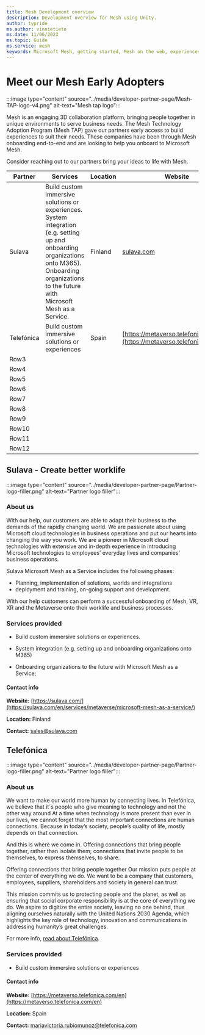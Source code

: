 ```yaml
---
title: Mesh Development overview
description: Development overview for Mesh using Unity.
author: typride
ms.author: vinnietieto
ms.date: 11/06/2023
ms.topic: Guide
ms.service: mesh
keywords: Microsoft Mesh, getting started, Mesh on the web, experiences, environments
---
```


# Meet our Mesh Early Adopters

:::image type="content" source="../media/developer-partner-page/Mesh-TAP-logo-v4.png" alt-text="Mesh tap logo":::

Mesh is an engaging 3D collaboration platform, bringing people together in unique environments to serve business needs. The Mesh Technology Adoption Program (Mesh TAP) gave our partners early access to build experiences to suit their needs. These companies have been through Mesh onboarding end-to-end and are looking to help you onboard to Microsoft Mesh.

Consider reaching out to our partners bring your ideas to life with Mesh.

|Partner  |Services  |Location  |Website  |
|---------|---------|---------|---------|
|Sulava    | Build custom immersive solutions or experiences. System integration (e.g. setting up and onboarding organizations onto M365). Onboarding organizations to the future with Microsoft Mesh as a Service.        |  Finland     | [sulava.com](https://sulava.com/en/services/metaverse/microsoft-mesh-as-a-service/)        |
|Telefónica   |  Build custom immersive solutions or experiences   |   Spain      |  [https://metaverso.telefonica.com/en](https://metaverso.telefonica.com/en)       |
|Row3     |         |         |         |
|Row4     |         |         |         |
|Row5     |         |         |         |
|Row6     |         |         |         |
|Row7     |         |         |         |
|Row8     |         |         |         |
|Row9     |         |         |         |
|Row10     |         |         |         |
|Row11     |         |         |         |
|Row12     |         |         |         |


## Sulava - Create better worklife

:::image type="content" source="../media/developer-partner-page/Partner-logo-filler.png" alt-text="Partner logo filler":::

### About us

With our help, our customers are able to adapt their business to the demands of the rapidly changing world. We are passionate about using Microsoft cloud technologies in business operations and put our hearts into changing the way you work. We are a pioneer in Microsoft cloud technologies with extensive and in-depth experience in introducing Microsoft technologies to employees’ everyday lives and companies’ business operations.

Sulava Microsoft Mesh as a Service includes the following phases:

- Planning, implementation of solutions, worlds and integrations
- deployment and training, on-going support and development.

With our help customers can perform a successful onboarding of Mesh, VR, XR and the Metaverse onto their worklife and business processes.

### Services provided

- Build custom immersive solutions or experiences.

- System integration (e.g. setting up and onboarding organizations onto M365)

- Onboarding organizations to the future with Microsoft Mesh as a Service;

#### Contact info

**Website:**  [https://sulava.com/](https://sulava.com/en/services/metaverse/microsoft-mesh-as-a-service/)

**Location:** Finland

**Contact:** sales@sulava.com

## Telefónica

:::image type="content" source="../media/developer-partner-page/Partner-logo-filler.png" alt-text="Partner logo filler":::

### About us

We want to make our world more human by connecting lives. In Telefónica, we believe that it´s people who give meaning to technology and not the other way around
At a time when technology is more present than ever in our lives, we cannot forget that the most important connections are human connections. Because in today’s society, people’s quality of life, mostly depends on that connection.

And this is where we come in. Offering connections that bring people together, rather than isolate them; connections that invite people to be themselves, to express themselves, to share.

Offering connections that bring people together
Our mission puts people at the center of everything we do. We want to be a company that customers, employees, suppliers, shareholders and society in general can trust.

This mission commits us to protecting people and the planet, as well as ensuring that social corporate responsibility is at the core of everything we do. We aspire to digitize the entire society, leaving no one behind, thus aligning ourselves naturally with the United Nations 2030 Agenda, which highlights the key role of technology, innovation and communications in addressing humanity’s great challenges.

For more info, [read about Telefónica](https://www.telefonica.com/en/about-us/).

### Services provided

- Build custom immersive solutions or experiences

#### Contact info

**Website:** [https://metaverso.telefonica.com/en](https://metaverso.telefonica.com/en)

**Location:** Spain

**Contact:** mariavictoria.rubiomunoz@telefonica.com


